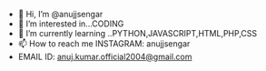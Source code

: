 - 👋 Hi, I’m @anujjsengar
- 👀 I’m interested in...CODING
- 🌱 I’m currently learning ..PYTHON,JAVASCRIPT,HTML,PHP,CSS
- 📫 How to reach me INSTAGRAM: anujjsengar
- EMAIL ID: anuj.kumar.official2004@gmail.com

<!---
anujjsengar/anujjsengar is a ✨ special ✨ repository because its `README.md` (this file) appears on your GitHub profile.
You can click the Preview link to take a look at your changes.
--->

